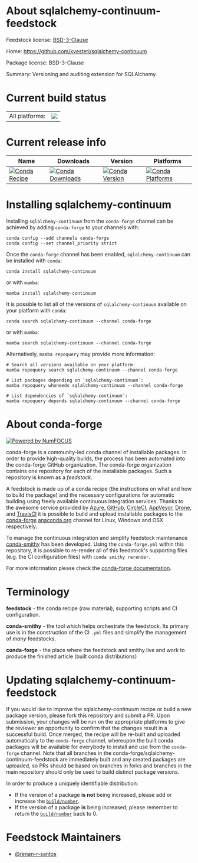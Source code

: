 About sqlalchemy-continuum-feedstock
====================================

Feedstock license: [BSD-3-Clause](https://github.com/conda-forge/sqlalchemy-continuum-feedstock/blob/main/LICENSE.txt)

Home: https://github.com/kvesteri/sqlalchemy-continuum

Package license: BSD-3-Clause

Summary: Versioning and auditing extension for SQLAlchemy.

Current build status
====================


<table><tr><td>All platforms:</td>
    <td>
      <a href="https://dev.azure.com/conda-forge/feedstock-builds/_build/latest?definitionId=23502&branchName=main">
        <img src="https://dev.azure.com/conda-forge/feedstock-builds/_apis/build/status/sqlalchemy-continuum-feedstock?branchName=main">
      </a>
    </td>
  </tr>
</table>

Current release info
====================

| Name | Downloads | Version | Platforms |
| --- | --- | --- | --- |
| [![Conda Recipe](https://img.shields.io/badge/recipe-sqlalchemy--continuum-green.svg)](https://anaconda.org/conda-forge/sqlalchemy-continuum) | [![Conda Downloads](https://img.shields.io/conda/dn/conda-forge/sqlalchemy-continuum.svg)](https://anaconda.org/conda-forge/sqlalchemy-continuum) | [![Conda Version](https://img.shields.io/conda/vn/conda-forge/sqlalchemy-continuum.svg)](https://anaconda.org/conda-forge/sqlalchemy-continuum) | [![Conda Platforms](https://img.shields.io/conda/pn/conda-forge/sqlalchemy-continuum.svg)](https://anaconda.org/conda-forge/sqlalchemy-continuum) |

Installing sqlalchemy-continuum
===============================

Installing `sqlalchemy-continuum` from the `conda-forge` channel can be achieved by adding `conda-forge` to your channels with:

```
conda config --add channels conda-forge
conda config --set channel_priority strict
```

Once the `conda-forge` channel has been enabled, `sqlalchemy-continuum` can be installed with `conda`:

```
conda install sqlalchemy-continuum
```

or with `mamba`:

```
mamba install sqlalchemy-continuum
```

It is possible to list all of the versions of `sqlalchemy-continuum` available on your platform with `conda`:

```
conda search sqlalchemy-continuum --channel conda-forge
```

or with `mamba`:

```
mamba search sqlalchemy-continuum --channel conda-forge
```

Alternatively, `mamba repoquery` may provide more information:

```
# Search all versions available on your platform:
mamba repoquery search sqlalchemy-continuum --channel conda-forge

# List packages depending on `sqlalchemy-continuum`:
mamba repoquery whoneeds sqlalchemy-continuum --channel conda-forge

# List dependencies of `sqlalchemy-continuum`:
mamba repoquery depends sqlalchemy-continuum --channel conda-forge
```


About conda-forge
=================

[![Powered by
NumFOCUS](https://img.shields.io/badge/powered%20by-NumFOCUS-orange.svg?style=flat&colorA=E1523D&colorB=007D8A)](https://numfocus.org)

conda-forge is a community-led conda channel of installable packages.
In order to provide high-quality builds, the process has been automated into the
conda-forge GitHub organization. The conda-forge organization contains one repository
for each of the installable packages. Such a repository is known as a *feedstock*.

A feedstock is made up of a conda recipe (the instructions on what and how to build
the package) and the necessary configurations for automatic building using freely
available continuous integration services. Thanks to the awesome service provided by
[Azure](https://azure.microsoft.com/en-us/services/devops/), [GitHub](https://github.com/),
[CircleCI](https://circleci.com/), [AppVeyor](https://www.appveyor.com/),
[Drone](https://cloud.drone.io/welcome), and [TravisCI](https://travis-ci.com/)
it is possible to build and upload installable packages to the
[conda-forge](https://anaconda.org/conda-forge) [anaconda.org](https://anaconda.org/)
channel for Linux, Windows and OSX respectively.

To manage the continuous integration and simplify feedstock maintenance
[conda-smithy](https://github.com/conda-forge/conda-smithy) has been developed.
Using the ``conda-forge.yml`` within this repository, it is possible to re-render all of
this feedstock's supporting files (e.g. the CI configuration files) with ``conda smithy rerender``.

For more information please check the [conda-forge documentation](https://conda-forge.org/docs/).

Terminology
===========

**feedstock** - the conda recipe (raw material), supporting scripts and CI configuration.

**conda-smithy** - the tool which helps orchestrate the feedstock.
                   Its primary use is in the construction of the CI ``.yml`` files
                   and simplify the management of *many* feedstocks.

**conda-forge** - the place where the feedstock and smithy live and work to
                  produce the finished article (built conda distributions)


Updating sqlalchemy-continuum-feedstock
=======================================

If you would like to improve the sqlalchemy-continuum recipe or build a new
package version, please fork this repository and submit a PR. Upon submission,
your changes will be run on the appropriate platforms to give the reviewer an
opportunity to confirm that the changes result in a successful build. Once
merged, the recipe will be re-built and uploaded automatically to the
`conda-forge` channel, whereupon the built conda packages will be available for
everybody to install and use from the `conda-forge` channel.
Note that all branches in the conda-forge/sqlalchemy-continuum-feedstock are
immediately built and any created packages are uploaded, so PRs should be based
on branches in forks and branches in the main repository should only be used to
build distinct package versions.

In order to produce a uniquely identifiable distribution:
 * If the version of a package **is not** being increased, please add or increase
   the [``build/number``](https://docs.conda.io/projects/conda-build/en/latest/resources/define-metadata.html#build-number-and-string).
 * If the version of a package **is** being increased, please remember to return
   the [``build/number``](https://docs.conda.io/projects/conda-build/en/latest/resources/define-metadata.html#build-number-and-string)
   back to 0.

Feedstock Maintainers
=====================

* [@renan-r-santos](https://github.com/renan-r-santos/)

